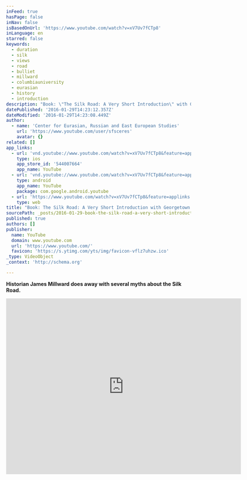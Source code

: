 ```yaml
---
inFeed: true
hasPage: false
inNav: false
isBasedOnUrl: 'https://www.youtube.com/watch?v=xV7Uv7fCTp8'
inLanguage: en
starred: false
keywords:
  - duration
  - silk
  - views
  - road
  - bulliet
  - millward
  - columbiauniversity
  - eurasian
  - history
  - introduction
description: "Book: \"The Silk Road: A Very Short Introduction\" with GU's own James Millward April 15, 2013 James Millward's new book, The Silk Road: A Very Short Introduction (Oxford University Press, 2013) has been published. It is both an introduction to, and provocative argument about, the nature and significance of trans-Eurasian exchanges in world history."
datePublished: '2016-01-29T14:23:12.357Z'
dateModified: '2016-01-29T14:23:08.449Z'
author:
  - name: 'Center for Eurasian, Russian and East European Studies'
    url: 'https://www.youtube.com/user/sfsceres'
    avatar: {}
related: []
app_links:
  - url: 'vnd.youtube://www.youtube.com/watch?v=xV7Uv7fCTp8&feature=applinks'
    type: ios
    app_store_id: '544007664'
    app_name: YouTube
  - url: 'vnd.youtube://www.youtube.com/watch?v=xV7Uv7fCTp8&feature=applinks'
    type: android
    app_name: YouTube
    package: com.google.android.youtube
  - url: 'https://www.youtube.com/watch?v=xV7Uv7fCTp8&feature=applinks'
    type: web
title: "Book: The Silk Road: A Very Short Introduction with Georgetown's Professor James Millward"
sourcePath: _posts/2016-01-29-book-the-silk-road-a-very-short-introduction-with-georgeto.md
published: true
authors: []
publisher:
  name: YouTube
  domain: www.youtube.com
  url: 'https://www.youtube.com/'
  favicon: 'https://s.ytimg.com/yts/img/favicon-vflz7uhzw.ico'
_type: VideoObject
_context: 'http://schema.org'

---
```

**Historian James Millward does away with several myths about the Silk Road.**

<iframe src="https://cdn.embedly.com/widgets/media.html?src=https%3A%2F%2Fwww.youtube.com%2Fembed%2FxV7Uv7fCTp8%3Ffeature%3Doembed&amp;url=https%3A%2F%2Fwww.youtube.com%2Fwatch%3Fv%3DxV7Uv7fCTp8&amp;image=https%3A%2F%2Fi.ytimg.com%2Fvi%2FxV7Uv7fCTp8%2Fhqdefault.jpg&amp;key=b7d04c9b404c499eba89ee7072e1c4f7&amp;type=text%2Fhtml&amp;schema=youtube" width="640" height="480" scrolling="no" frameborder="0" allowfullscreen="allowfullscreen" style=""></iframe>